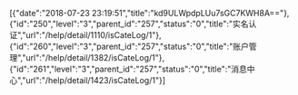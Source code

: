 [{"date":"2018-07-23 23:19:51","title":"kd9ULWpdpLUu7sGC7KWH8A=="},{"id":"250","level":"3","parent_id":"257","status":"0","title":"实名认证","url":"/help/detail/1110/isCateLog/1"},{"id":"260","level":"3","parent_id":"257","status":"0","title":"账户管理","url":"/help/detail/1382/isCateLog/1"},{"id":"261","level":"3","parent_id":"257","status":"0","title":"消息中心","url":"/help/detail/1423/isCateLog/1"}]